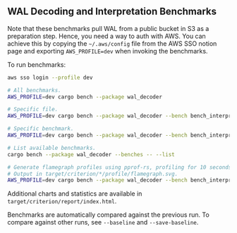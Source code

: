 ## WAL Decoding and Interpretation Benchmarks

Note that these benchmarks pull WAL from a public bucket in S3
as a preparation step. Hence, you need a way to auth with AWS.
You can achieve this by copying the `~/.aws/config` file from
the AWS SSO notion page and exporting `AWS_PROFILE=dev` when invoking
the benchmarks.

To run benchmarks:

```sh
aws sso login --profile dev

# All benchmarks.
AWS_PROFILE=dev cargo bench --package wal_decoder

# Specific file.
AWS_PROFILE=dev cargo bench --package wal_decoder --bench bench_interpret_wal

# Specific benchmark.
AWS_PROFILE=dev cargo bench --package wal_decoder --bench bench_interpret_wal unsharded

# List available benchmarks.
cargo bench --package wal_decoder --benches -- --list

# Generate flamegraph profiles using pprof-rs, profiling for 10 seconds.
# Output in target/criterion/*/profile/flamegraph.svg.
AWS_PROFILE=dev cargo bench --package wal_decoder --bench bench_interpret_wal unsharded -- --profile-time 10
```

Additional charts and statistics are available in `target/criterion/report/index.html`.

Benchmarks are automatically compared against the previous run. To compare against other runs, see
`--baseline` and `--save-baseline`.
